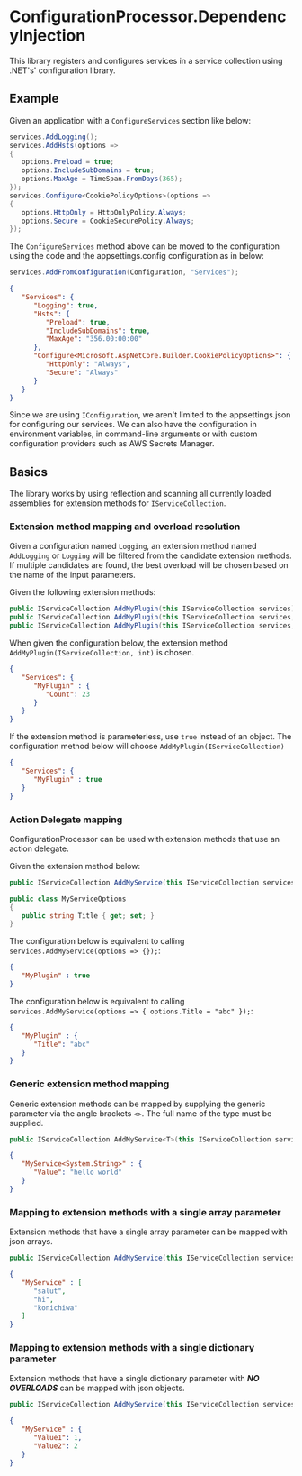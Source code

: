 # ConfigurationProcessor.DependencyInjection

This library registers and configures services in a service collection using .NET's' configuration library.

## Example

Given an application with a `ConfigureServices` section like below:

```csharp
services.AddLogging();
services.AddHsts(options =>
{
   options.Preload = true;
   options.IncludeSubDomains = true;
   options.MaxAge = TimeSpan.FromDays(365);
});
services.Configure<CookiePolicyOptions>(options =>
{
   options.HttpOnly = HttpOnlyPolicy.Always;
   options.Secure = CookieSecurePolicy.Always;
});
```

The `ConfigureServices` method above can be moved to the configuration using the code and the appsettings.config configuration as in below:

```csharp
services.AddFromConfiguration(Configuration, "Services");
```

```json
{
   "Services": {
      "Logging": true,
      "Hsts": {
         "Preload": true,
         "IncludeSubDomains": true,
         "MaxAge": "356.00:00:00"
      },
      "Configure<Microsoft.AspNetCore.Builder.CookiePolicyOptions>": {
         "HttpOnly": "Always",
         "Secure": "Always"
      }
   }
}
```

Since we are using `IConfiguration`, we aren't limited to the appsettings.json for configuring our services. We can also have the configuration in environment variables, in command-line arguments or with custom configuration providers such as AWS Secrets Manager.

## Basics

The library works by using reflection and scanning all currently loaded assemblies for extension methods for `IServiceCollection`.

### Extension method mapping and overload resolution
Given a configuration named `Logging`, an extension method named `AddLogging` or `Logging` will be filtered from the candidate extension methods. If multiple candidates are found, the best overload will be chosen based on the name of the input parameters.

Given the following extension methods:
```csharp
public IServiceCollection AddMyPlugin(this IServiceCollection services);
public IServiceCollection AddMyPlugin(this IServiceCollection services, string name);
public IServiceCollection AddMyPlugin(this IServiceCollection services, int count);
```

When given the configuration below, the extension method `AddMyPlugin(IServiceCollection, int)` is chosen.
```json
{
   "Services": {
      "MyPlugin" : {
         "Count": 23
      }
   }
}
```

If the extension method is parameterless, use `true` instead of an object. The configuration method below will choose `AddMyPlugin(IServiceCollection)`
```json
{
   "Services": {
      "MyPlugin" : true
   }
}

```

### Action Delegate mapping
ConfigurationProcessor can be used with extension methods that use an action delegate.

Given the extension method below:
```csharp
public IServiceCollection AddMyService(this IServiceCollection services, Action<MyServiceOptions> configureOptions);

public class MyServiceOptions
{
   public string Title { get; set; }
}
```

The configuration below is equivalent to calling `services.AddMyService(options => {});`:
```json
{
   "MyPlugin" : true
}
```

The configuration below is equivalent to calling `services.AddMyService(options => { options.Title = "abc" });`:
```json
{
   "MyPlugin" : {
      "Title": "abc"
   }
}
```

### Generic extension method mapping
Generic extension methods can be mapped by supplying the generic parameter via the angle brackets `<>`. The full name of the type must be supplied.
```csharp
public IServiceCollection AddMyService<T>(this IServiceCollection services, T value);
```
```json
{
   "MyService<System.String>" : {
      "Value": "hello world"
   }
}
```

### Mapping to extension methods with a single array parameter
Extension methods that have a single array parameter can be mapped with json arrays.
```csharp
public IServiceCollection AddMyService(this IServiceCollection services, params string[] values);
```
```json
{
   "MyService" : [
      "salut",
      "hi",
      "konichiwa"
   ]
}
```

### Mapping to extension methods with a single dictionary parameter
Extension methods that have a single dictionary parameter with ***NO OVERLOADS*** can be mapped with json objects.
```csharp
public IServiceCollection AddMyService(this IServiceCollection services, Dictionary<string, int> values);
```
```json
{
   "MyService" : {
      "Value1": 1,
      "Value2": 2
   }
}
```